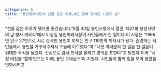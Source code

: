 ```yaml
---
categories: h
title: "용인특례시민에 선물 같은 하루…4년 만에 찾아온 시민의 날"
---
```

“선물 같은 하루가 됐으면 좋겠습니다.”9월 30일 용인시청에서 열린 ‘제27회 용인시민의 날 행사 개막식’에서 이상일 용인특례시장이 시민들에게 한 말이다.이 시장은 “1996년 인구 27만으로 시로 승격한 용인이 이제는 인구 110만의 특례시가 됐다. 존경하는 시민들께서 용인을 가꾸어주셔서 오늘에 이르렀다”며 “시민 여러분의 한 걸음 한 걸음이 위대한 족적을 남겼다. 진심으로 감사 인사를 올리고 경의를 표한다”고 말했다.이어 “시정 비전을 ‘함께 만드는 미래, 용인 르네상스’라 지었다. 시민들과 함께 힘을 모아 용인을 변화시키고